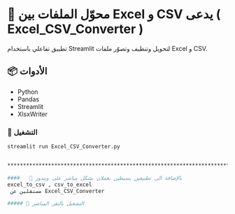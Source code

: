 # 📝 محوّل الملفات بين Excel و CSV  يدعى ( Excel_CSV_Converter )

تطبيق تفاعلي باستخدام Streamlit لتحويل وتنظيف وتصوّر ملفات Excel و CSV.

## 📦 الأدوات
- Python
- Pandas
- Streamlit
- XlsxWriter

### 🚀 التشغيل
```bash
streamlit run Excel_CSV_Converter.py


************************************************************************************************

####   📝 بالإضافة الى تطبيقين بسيطين يعملان بشكل مباشر على ويندوز 
excel_to_csv , csv_to_excel
 مستقلين عن Excel_CSV_Converter 

##### 🚀 التشغيل بالنقر المباشر 
